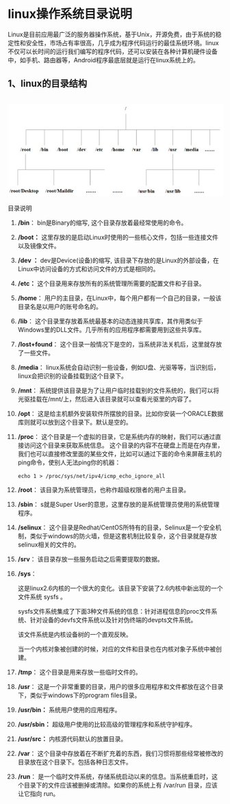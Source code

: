 # linux操作系统目录说明

​		Linux是目前应用最广泛的服务器操作系统，基于Unix，开源免费，由于系统的稳定性和安全性，市场占有率很高，几乎成为程序代码运行的最佳系统环境。linux不仅可以长时间的运行我们编写的程序代码，还可以安装在各种计算机硬件设备中，如手机、路由器等，Android程序最底层就是运行在linux系统上的。

## 1、linux的目录结构

​	![](images/20190819172030.jpg)

 目录说明

1. **/bin**：
   bin是Binary的缩写, 这个目录存放着最经常使用的命令。

2. **/boot：**
   这里存放的是启动Linux时使用的一些核心文件，包括一些连接文件以及镜像文件。

3. **/dev ：**
   dev是Device(设备)的缩写, 该目录下存放的是Linux的外部设备，在Linux中访问设备的方式和访问文件的方式是相同的。

4. **/etc：**
   这个目录用来存放所有的系统管理所需要的配置文件和子目录。

5. **/home**：
   用户的主目录，在Linux中，每个用户都有一个自己的目录，一般该目录名是以用户的账号命名的。

6. **/lib**：
   这个目录里存放着系统最基本的动态连接共享库，其作用类似于Windows里的DLL文件。几乎所有的应用程序都需要用到这些共享库。

7. **/lost+found**：
   这个目录一般情况下是空的，当系统非法关机后，这里就存放了一些文件。

8. **/media**：
   linux系统会自动识别一些设备，例如U盘、光驱等等，当识别后，linux会把识别的设备挂载到这个目录下。

9. **/mnt**：
   系统提供该目录是为了让用户临时挂载别的文件系统的，我们可以将光驱挂载在/mnt/上，然后进入该目录就可以查看光驱里的内容了。

10. **/opt**：
     这是给主机额外安装软件所摆放的目录。比如你安装一个ORACLE数据库则就可以放到这个目录下。默认是空的。

11. **/proc**：
    这个目录是一个虚拟的目录，它是系统内存的映射，我们可以通过直接访问这个目录来获取系统信息。
    这个目录的内容不在硬盘上而是在内存里，我们也可以直接修改里面的某些文件，比如可以通过下面的命令来屏蔽主机的ping命令，使别人无法ping你的机器：

    ```
    echo 1 > /proc/sys/net/ipv4/icmp_echo_ignore_all
    ```

12. **/root**：
    该目录为系统管理员，也称作超级权限者的用户主目录。

13. **/sbin**：
    s就是Super User的意思，这里存放的是系统管理员使用的系统管理程序。

14. **/selinux**：
     这个目录是Redhat/CentOS所特有的目录，Selinux是一个安全机制，类似于windows的防火墙，但是这套机制比较复杂，这个目录就是存放selinux相关的文件的。

15. **/srv**：
     该目录存放一些服务启动之后需要提取的数据。

16. **/sys**：

     这是linux2.6内核的一个很大的变化。该目录下安装了2.6内核中新出现的一个文件系统 sysfs 。

    sysfs文件系统集成了下面3种文件系统的信息：针对进程信息的proc文件系统、针对设备的devfs文件系统以及针对伪终端的devpts文件系统。

    

    该文件系统是内核设备树的一个直观反映。

    当一个内核对象被创建的时候，对应的文件和目录也在内核对象子系统中被创建。

17. **/tmp**：
    这个目录是用来存放一些临时文件的。

18. **/usr**：
     这是一个非常重要的目录，用户的很多应用程序和文件都放在这个目录下，类似于windows下的program files目录。

19. **/usr/bin：**
    系统用户使用的应用程序。

20. **/usr/sbin：**
    超级用户使用的比较高级的管理程序和系统守护程序。

21. **/usr/src：**
    内核源代码默认的放置目录。

22. **/var**：
    这个目录中存放着在不断扩充着的东西，我们习惯将那些经常被修改的目录放在这个目录下。包括各种日志文件。

23. **/run**：
    是一个临时文件系统，存储系统启动以来的信息。当系统重启时，这个目录下的文件应该被删掉或清除。如果你的系统上有 /var/run 目录，应该让它指向 run。